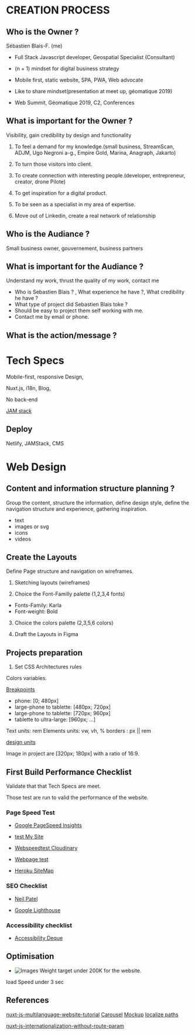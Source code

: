 # CREATION PROCESS

## Who is the Owner ?

Sébastien Blais-F. (me)

- Full Stack Javascript developer, Geospatial Specialist (Consultant)

- (n + 1) mindset for digital business strategy

- Mobile first, static website, SPA, PWA, Web advocate

- Like to share mindset(presentation at meet up, géomatique 2019)

- Web Summit, Géomatique 2019, C2, Conferences

## What is important for the Owner ?

Visibility, gain credibility by design and functionality

1. To feel a demand for my knowledge.(small business, StreamScan, ADJM, Ugo Negroni a-g., Empire Gold, Marina, Anagraph, Jakarto)

2. To turn those visitors into client.

3. To create connection with interesting people.(developer, entrepreneur, creator, drone Pilote)

4. To get inspiration for a digital product.

5. To be seen as a specialist in my area of expertise.

6. Move out of Linkedin, create a real network of relationship

## Who is the Audiance ?

Small business owner, gouvernement, business partners

## What is important for the Audiance ?

Understand my work, thrust the quality of my work, contact me

- Who is Sebastien Blais ? , What experience he have ?, What credibility he have ?
- What type of project did Sebastien Blais toke ?
- Should be easy to project them self working with me.
- Contact me by email or phone.

## What is the action/message ?

# Tech Specs

Mobile-first, responsive Design, 

Nuxt.js, i18n, Blog, 

No back-end

[JAM stack](https://jamstack.org/)

## Deploy

Netlify, JAMStack, CMS

# Web Design

## Content and information structure planning ?

Group the content, structure the information, define design style, define the navigation structure and experience, gathering inspiration. 

* text
* images or svg
* icons
* videos

## Create the Layouts

Define Page structure and navigation on wireframes.

1. Sketching layouts (wireframes)

2. Choice the Font-Familly palette (1,2,3,4 fonts)
  - Fonts-Family: Karla
  - Font-weight: Bold

3. Choice the colors palette (2,3,5,6 colors)

4. Draft the Layouts in Figma

## Projects preparation

1. Set CSS Architectures rules

Colors variables.

[Breakpoints](https://material.io/guidelines/layout/responsive-ui.html#responsive-ui-breakpoints)

- phone: [0; 480px]
- large-phone to tablette: [480px; 720px]
- large-phone to tablette: [720px; 960px]
- tablette to ultra-large: [960px; ...]

Text units: rem
Elements units: vw, vh, %
borders : px || rem

[design units](https://webdesign.tutsplus.com/articles/7-css-units-you-might-not-know-about--cms-22573)

Image in project are [320px; 180px] with a ratio of 16:9.

## First Build Performance Checklist

Validate that that Tech Specs are meet.

Those test are run to valid the performance of the website.

### Page Speed Test

- [Google PageSpeed Insights](https://developers.google.com/speed/pagespeed/insights/?hl=en-US&utm_source=PSI&utm_medium=incoming-link&utm_campaign=PSI)

- [test My Site](https://testmysite.thinkwithgoogle.com/)

- [Webspeedtest Cloudinary](https://webspeedtest.cloudinary.com/)

- [Webpage test](https://www.webpagetest.org/)

- [Heroku SiteMap](https://requestmap.herokuapp.com/)

### SEO Checklist

- [Neil Patel](https://neilpatel.com/)

- [Google Lighthouse](https://developers.google.com/web/tools/lighthouse/#devtools)

### Accessibility checklist

- [Accessibility Deque](https://www.deque.com/axe/)

## Optimisation

- ![Images](https://www.soasta.com/blog/page-bloat-average-web-page-2-mb/)
  Weight target under 200K for the website.

load Speed under 3 sec


## References

[nuxt-js-multilanguage-website-tutorial](https://www.storyblok.com/tp/nuxt-js-multilanguage-website-tutorial)
[Carousel](https://medium.com/@davidatomhernandez/how-to-a-simple-carousel-with-vue-138715d615d7)
[Mockup](https://monsieurvalet.wixsite.com/test2/)
[localize paths](https://medium.com/@francesco.greppi/custom-routes-with-nuxt-js-5b87036fd389)

[nuxt-js-internationalization-without-route-param](https://webdevchallenges.com/nuxt-js-internationalization-without-route-param/)
